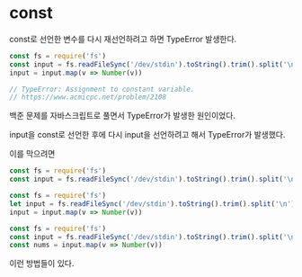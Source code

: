 # const

const로 선언한 변수를 다시 재선언하려고 하면 TypeError 발생한다.

```javascript
const fs = require('fs')
const input = fs.readFileSync('/dev/stdin').toString().trim().split('\n')
input = input.map(v => Number(v))

// TypeError: Assignment to constant variable.
// https://www.acmicpc.net/problem/2108
```

백준 문제를 자바스크립트로 풀면서 TypeError가 발생한 원인이었다.

input을 const로 선언한 후에 다시 input을 선언하려고 해서 TypeError가 발생했다.

이를 막으려면

```javascript
const fs = require('fs')
const input = fs.readFileSync('/dev/stdin').toString().trim().split('\n').map(v => Number(v))
```

```javascript
const fs = require('fs')
let input = fs.readFileSync('/dev/stdin').toString().trim().split('\n')
input = input.map(v => Number(v))
```

```javascript
const fs = require('fs')
const input = fs.readFileSync('/dev/stdin').toString().trim().split('\n')
const nums = input.map(v => Number(v))
```

이런 방법들이 있다.